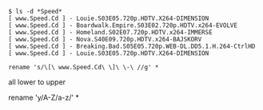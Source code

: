     $ ls -d *Speed*
    [ www.Speed.Cd ] - Louie.S03E05.720p.HDTV.X264-DIMENSION
    [ www.Speed.Cd ] - Boardwalk.Empire.S03E02.720p.HDTV.x264-EVOLVE
    [ www.Speed.Cd ] - Homeland.S02E07.720p.HDTV.x264-IMMERSE
    [ www.Speed.Cd ] - Nova.S40E09.720p.HDTV.x264-BAJSKORV
    [ www.Speed.Cd ] - Breaking.Bad.S05E05.720p.WEB-DL.DD5.1.H.264-CtrlHD
    [ www.Speed.Cd ] - Louie.S03E05.720p.HDTV.X264-DIMENSION

    rename 's/\[\ www.Speed.Cd\ \]\ \-\ //g' *


all lower to upper

   rename 'y/A-Z/a-z/' *
